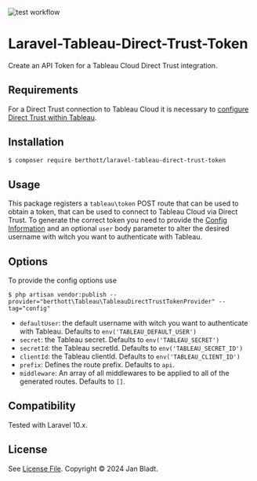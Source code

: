 ![test workflow](https://github.com/berthott/laravel-tableau-direct-trust-token/actions/workflows/test.yml/badge.svg)

# Laravel-Tableau-Direct-Trust-Token

Create an API Token for a Tableau Cloud Direct Trust integration.

## Requirements

For a Direct Trust connection to Tableau Cloud it is necessary to [configure Direct Trust within Tableau](https://help.tableau.com/current/online/en-us/connected_apps_direct.htm).

## Installation

```sh
$ composer require berthott/laravel-tableau-direct-trust-token
```

## Usage

This package registers a `tableau\token` POST route that can be used to obtain a token, that can be used to connect to Tableau Cloud via Direct Trust.
To generate the correct token you need to provide the [Config Information](#options) and an optional `user` body parameter to alter the desired username with witch you want to authenticate with Tableau.

## Options

To provide the config options use
```
$ php artisan vendor:publish --provider="berthott\Tableau\TableauDirectTrustTokenProvider" --tag="config"
```
* `defaultUser`: the default username with witch you want to authenticate with Tableau. Defaults to `env('TABLEAU_DEFAULT_USER')`
* `secret`: the Tableau secret. Defaults to `env('TABLEAU_SECRET')`
* `secretId`: the Tableau secretId. Defaults to `env('TABLEAU_SECRET_ID')`
* `clientId`: the Tableau clientId. Defaults to `env('TABLEAU_CLIENT_ID')`
* `prefix`: Defines the route prefix. Defaults to `api`.
* `middleware`: An array of all middlewares to be applied to all of the generated routes. Defaults to `[]`.

## Compatibility

Tested with Laravel 10.x.

## License

See [License File](license.md). Copyright © 2024 Jan Bladt.